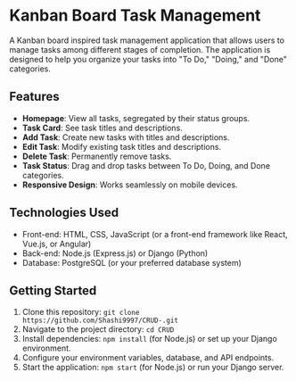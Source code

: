 # Kanban Board Task Management


A Kanban board inspired task management application that allows users to manage tasks among different stages of completion. The application is designed to help you organize your tasks into "To Do," "Doing," and "Done" categories.

## Features

- **Homepage**: View all tasks, segregated by their status groups.
- **Task Card**: See task titles and descriptions.
- **Add Task**: Create new tasks with titles and descriptions.
- **Edit Task**: Modify existing task titles and descriptions.
- **Delete Task**: Permanently remove tasks.
- **Task Status**: Drag and drop tasks between To Do, Doing, and Done categories.
- **Responsive Design**: Works seamlessly on mobile devices.

## Technologies Used

- Front-end: HTML, CSS, JavaScript (or a front-end framework like React, Vue.js, or Angular)
- Back-end: Node.js (Express.js) or Django (Python)
- Database: PostgreSQL (or your preferred database system)

## Getting Started

1. Clone this repository: `git clone https://github.com/Shashi9997/CRUD-.git`
2. Navigate to the project directory: `cd CRUD`
3. Install dependencies: `npm install` (for Node.js) or set up your Django environment.
4. Configure your environment variables, database, and API endpoints.
5. Start the application: `npm start` (for Node.js) or run your Django server.


